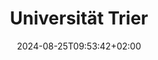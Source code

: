 ---
date: '2024-08-25T09:53:42+02:00' # date in which the content is created - defaults to "today"
title: 'Universität Trier'
draft: false # set to "true" if you want to hide the content 

university: "Universität Trier"
year: "2017-2022"
degree: "Bachelor of Arts (B.A.), Sozial- und Organisationspädagogik (Erziehungswissenschaft)"

---